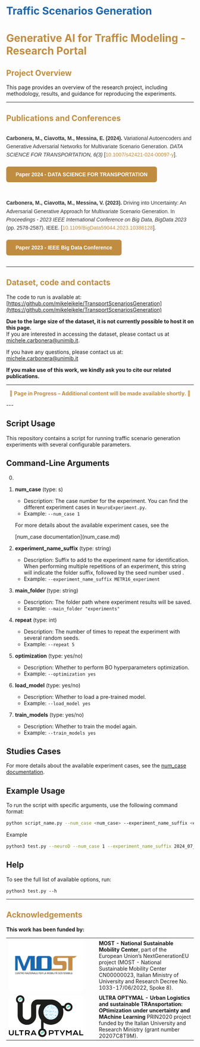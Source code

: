 
<h1 style="color:#1d66ab;">Traffic Scenarios Generation</h1>



<h1 style="color:#c08c40;">Generative AI for Traffic Modeling - Research Portal</h1>
<h2 style="color:#c08c40;">Project Overview</h2>
This page provides an overview of the research project, including methodology, results, and guidance for reproducing the experiments.

---
<h2 style="color:#c08c40;">Publications and Conferences</h2>


<div style="margin: 30px 0; font-family: Arial, sans-serif; line-height: 1.6; color: #333; max-width: 700px;">

  <div style="margin-bottom: 20px;">
    <strong>Carbonera, M., Ciavotta, M., Messina, E. (2024).</strong>  
    Variational Autoencoders and Generative Adversarial Networks for Multivariate Scenario Generation.  
    <em>DATA SCIENCE FOR TRANSPORTATION, 6(3)</em>  
    [<a href="https://dx.doi.org/10.1007/s42421-024-00097-y" target="_blank" style="color: #c08c40; text-decoration: none;">10.1007/s42421-024-00097-y</a>].
  </div>
  
  <a href="https://dx.doi.org/10.1007/s42421-024-00097-y" target="_blank"
     style="background-color: #c08c40; color: white; padding: 10px 25px; text-decoration: none; border-radius: 6px; font-weight: 600; display: inline-block; margin-bottom: 30px;">
    Paper 2024 - DATA SCIENCE FOR TRANSPORTATION
  </a>

  <div style="margin-bottom: 20px;">
    <strong>Carbonera, M., Ciavotta, M., Messina, V. (2023).</strong>  
    Driving into Uncertainty: An Adversarial Generative Approach for Multivariate Scenario Generation.  
    In <em>Proceedings - 2023 IEEE International Conference on Big Data, BigData 2023</em> (pp. 2578-2587).  
    IEEE.  
    [<a href="https://dx.doi.org/10.1109/BigData59044.2023.10386128" target="_blank" style="color: #c08c40; text-decoration: none;">10.1109/BigData59044.2023.10386128</a>].
  </div>
  
  <a href="https://dx.doi.org/10.1109/BigData59044.2023.10386128" target="_blank"
     style="background-color: #c08c40; color: white; padding: 10px 25px; text-decoration: none; border-radius: 6px; font-weight: 600; display: inline-block;">
    Paper 2023 - IEEE Big Data Conference
  </a>

</div>


---
<h2 style="color:#c08c40;">Dataset, code and contacts</h2>


The code to run is available at:  
[https://github.com/mikeleikele/TransportScenariosGeneration](https://github.com/mikeleikele/TransportScenariosGeneration)

**Due to the large size of the dataset, it is not currently possible to host it on this page.**  
If you are interested in accessing the dataset, please contact us at  [michele.carbonera@unimib.it](mailto:michele.carbonera@unimib.it).

If you have any questions, please contact us at:  
[michele.carbonera@unimib.it](mailto:michele.carbonera@unimib.it)

**If you make use of this work, we kindly ask you to cite our related publications.**

---
<p align="center" style="color:#c08c40; font-weight:bold;"> 🔧 Page in Progress – Additional content will be made available shortly. 🔧 </p>
---

## Script Usage

This repository contains a script for running traffic scenario generation experiments with several configurable parameters.

## Command-Line Arguments

0. 


1. **num_case** (type: s)
    - Description: The case number for the experiment. You can find the different experiment cases in `NeuroExperiment.py`.
    - Example: `--num_case 1`
    <p>For more details about the available experiment cases, see the </p> [num_case documentation](num_case.md)


2. **experiment_name_suffix** (type: string)
    - Description: Suffix to add to the experiment name for identification. When performing multiple repetitions of an experiment, this string will indicate the folder suffix, followed by the seed number used .
    - Example: `--experiment_name_suffix METR16_experiment`

3. **main_folder** (type: string)
    - Description: The folder path where experiment results will be saved.
    - Example: `--main_folder "experiments"`

4. **repeat** (type: int)
    - Description: The number of times to repeat the experiment with several random seeds.
    - Example: `--repeat 5`

5. **optimization** (type: yes/no)
    - Description: Whether to perform BO hyperparameters optimization.
    - Example: `--optimization yes`

6. **load_model** (type: yes/no)
    - Description: Whether to load a pre-trained model.
    - Example: `--load_model yes`

7. **train_models** (type: yes/no)
    - Description: Whether to train the model again.
    - Example: `--train_models yes`
## Studies Cases

For more details about the available experiment cases, see the [num_case documentation](num_case.md).

## Example Usage

To run the script with specific arguments, use the following command format:

```sh
python script_name.py --num_case <num_case> --experiment_name_suffix <experiment_name_suffix> --main_folder <main_folder> --repeat <repeat> --optimization <optimization> --load_model <load_model> --train_models <train_models>
```
Example
```sh
python3 test.py --neuroD --num_case 1 --experiment_name_suffix 2024_07_10_METR_16 --main_folder 2024_07_10_METR_16__OPT_split --repeation 5 --optimization yes --load_model no --train_models yes
```

## Help

To see the full list of available options, run:
```
python3 test.py --h
```
---
<h2 style="color:#c08c40;">Acknowledgements</h2>

**This work has been funded by:**

<table>
  <tr>
    <td style="vertical-align: middle; width: 220px;">
      <img src="images/most-colore-412x291.webp" alt="MOST Logo" width="200" />
    </td>
    <td style="vertical-align: middle; padding-left: 15px;">
      <strong>MOST - National Sustainable Mobility Center</strong>, part of the European Union’s NextGenerationEU project (MOST - National Sustainable Mobility Center CN00000023, Italian Ministry of University and Research Decree No. 1033-17/06/2022, Spoke 8).
    </td>
  </tr>
  <tr>
    <td style="vertical-align: middle; width: 220px;">
      <img src="images/Logo_ultraoptymal.png" alt="MOST Logo" width="200" />
    </td>
    <td style="vertical-align: middle; padding-left: 15px;">
      <strong>ULTRA OPTYMAL - Urban Logistics and sustainable TRAnsportation: OPtimization under uncertainty and MAchine Learning</strong>  PRIN2020 project funded by the Italian University and Research Ministry (grant number 20207C8T9M).
    </td>
  </tr>
</table>

